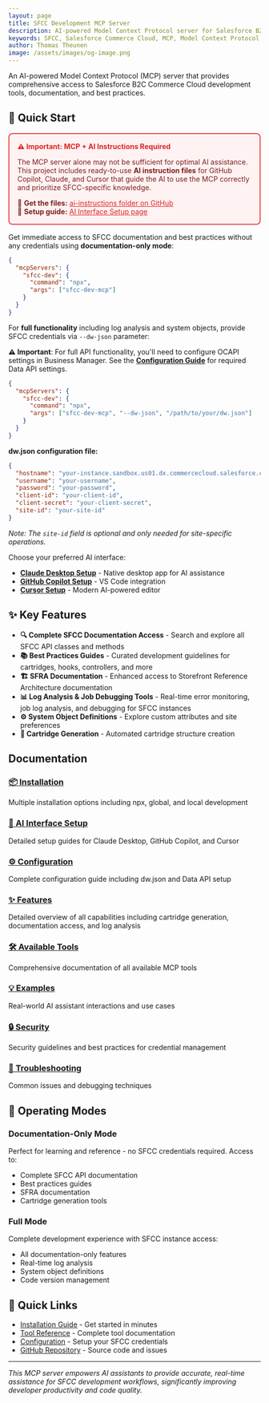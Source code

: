 ```yaml
---
layout: page
title: SFCC Development MCP Server
description: AI-powered Model Context Protocol server for Salesforce B2C Commerce Cloud development with comprehensive documentation, log analysis, and best practices
keywords: SFCC, Salesforce Commerce Cloud, MCP, Model Context Protocol, AI development tools, ecommerce development
author: Thomas Theunen
image: /assets/images/og-image.png
---
```


An AI-powered Model Context Protocol (MCP) server that provides comprehensive access to Salesforce B2C Commerce Cloud development tools, documentation, and best practices.

## 🚀 Quick Start

<div style="background-color: #fef2f2; border: 2px solid #ef4444; border-radius: 8px; padding: 16px; margin: 16px 0;">
  <h4 style="color: #dc2626; margin-top: 0; margin-bottom: 8px;">⚠️ Important: MCP + AI Instructions Required</h4>
  <p style="color: #7f1d1d; margin-bottom: 8px;">
    The MCP server alone may not be sufficient for optimal AI assistance. This project includes ready-to-use <strong>AI instruction files</strong> for GitHub Copilot, Claude, and Cursor that guide the AI to use the MCP correctly and prioritize SFCC-specific knowledge.
  </p>
  <p style="color: #7f1d1d; margin-bottom: 0;">
    📁 <strong>Get the files:</strong> <a href="https://github.com/taurgis/sfcc-dev-mcp/tree/main/ai-instructions" target="_blank" style="color: #dc2626; text-decoration: underline;">ai-instructions folder on GitHub</a><br>
    📖 <strong>Setup guide:</strong> <a href="ai-interfaces" style="color: #dc2626; text-decoration: underline;">AI Interface Setup page</a>
  </p>
</div>

Get immediate access to SFCC documentation and best practices without any credentials using **documentation-only mode**:

```json
{
  "mcpServers": {
    "sfcc-dev": {
      "command": "npx", 
      "args": ["sfcc-dev-mcp"]
    }
  }
}
```

For **full functionality** including log analysis and system objects, provide SFCC credentials via `--dw-json` parameter:

**⚠️ Important**: For full API functionality, you'll need to configure OCAPI settings in Business Manager. See the **[Configuration Guide](configuration#data-api-configuration)** for required Data API settings.

```json
{
  "mcpServers": {
    "sfcc-dev": {
      "command": "npx",
      "args": ["sfcc-dev-mcp", "--dw-json", "/path/to/your/dw.json"]
    }
  }
}
```

**dw.json configuration file:**
```json
{
  "hostname": "your-instance.sandbox.us01.dx.commercecloud.salesforce.com",
  "username": "your-username", 
  "password": "your-password",
  "client-id": "your-client-id",
  "client-secret": "your-client-secret",
  "site-id": "your-site-id"
}
```

*Note: The `site-id` field is optional and only needed for site-specific operations.*

Choose your preferred AI interface:
- **[Claude Desktop Setup](ai-interfaces#claude-desktop)** - Native desktop app for AI assistance
- **[GitHub Copilot Setup](ai-interfaces#github-copilot)** - VS Code integration  
- **[Cursor Setup](ai-interfaces#cursor)** - Modern AI-powered editor

## ✨ Key Features

- **🔍 Complete SFCC Documentation Access** - Search and explore all SFCC API classes and methods
- **📚 Best Practices Guides** - Curated development guidelines for cartridges, hooks, controllers, and more
- **🏗️ SFRA Documentation** - Enhanced access to Storefront Reference Architecture documentation
- **📊 Log Analysis & Job Debugging Tools** - Real-time error monitoring, job log analysis, and debugging for SFCC instances
- **⚙️ System Object Definitions** - Explore custom attributes and site preferences
- **🚀 Cartridge Generation** - Automated cartridge structure creation

##  Documentation

<div class="grid">
  <div class="card">
    <h3><a href="installation">📦 Installation</a></h3>
    <p>Multiple installation options including npx, global, and local development</p>
  </div>
  
  <div class="card">
    <h3><a href="ai-interfaces">🤖 AI Interface Setup</a></h3>
    <p>Detailed setup guides for Claude Desktop, GitHub Copilot, and Cursor</p>
  </div>
  
  <div class="card">
    <h3><a href="configuration">⚙️ Configuration</a></h3>
    <p>Complete configuration guide including dw.json and Data API setup</p>
  </div>
  
  <div class="card">
    <h3><a href="features">✨ Features</a></h3>
    <p>Detailed overview of all capabilities including cartridge generation, documentation access, and log analysis</p>
  </div>
  
  <div class="card">
    <h3><a href="tools">🛠️ Available Tools</a></h3>
    <p>Comprehensive documentation of all available MCP tools</p>
  </div>
  
  <div class="card">
    <h3><a href="examples">💡 Examples</a></h3>
    <p>Real-world AI assistant interactions and use cases</p>
  </div>
  
  <div class="card">
    <h3><a href="security">🔒 Security</a></h3>
    <p>Security guidelines and best practices for credential management</p>
  </div>
  
  <div class="card">
    <h3><a href="troubleshooting">🐛 Troubleshooting</a></h3>
    <p>Common issues and debugging techniques</p>
  </div>
</div>

## 🎯 Operating Modes

### Documentation-Only Mode
Perfect for learning and reference - no SFCC credentials required. Access to:
- Complete SFCC API documentation
- Best practices guides  
- SFRA documentation
- Cartridge generation tools

### Full Mode
Complete development experience with SFCC instance access:
- All documentation-only features
- Real-time log analysis
- System object definitions
- Code version management

## 🔗 Quick Links

- [Installation Guide](installation) - Get started in minutes
- [Tool Reference](tools) - Complete tool documentation  
- [Configuration](configuration) - Setup your SFCC credentials
- [GitHub Repository](https://github.com/taurgis/sfcc-dev-mcp) - Source code and issues

---

*This MCP server empowers AI assistants to provide accurate, real-time assistance for SFCC development workflows, significantly improving developer productivity and code quality.*
